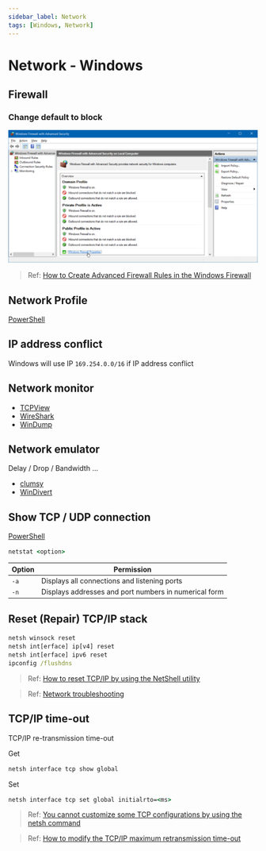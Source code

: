 ```yaml
---
sidebar_label: Network
tags: [Windows, Network]
---
```


# Network - Windows

## Firewall

### Change default to block

![Windows Firewall](img/windows-firewall.png)

> Ref: [How to Create Advanced Firewall Rules in the Windows Firewall](https://www.howtogeek.com/112564/how-to-create-advanced-firewall-rules-in-the-windows-firewall/)

## Network Profile

[PowerShell](PowerShell/Network.md#network-profile)

## IP address conflict

Windows will use IP `169.254.0.0/16` if IP address conflict

## Network monitor

- [TCPView](https://docs.microsoft.com/en-us/sysinternals/downloads/tcpview)
- [WireShark](https://www.wireshark.org/)
- [WinDump](https://www.winpcap.org/windump/)

## Network emulator

Delay / Drop / Bandwidth ...

- [clumsy](https://github.com/jagt/clumsy)
- [WinDivert](https://github.com/basil00/Divert)

## Show TCP / UDP connection

[PowerShell](PowerShell/Network.md#show-tcp-listening-port)

```cmd
netstat <option>
```

| Option | Permission |
| - | - |
| `-a` | Displays all connections and listening ports |
| `-n` | Displays addresses and port numbers in numerical form |

## Reset (Repair) TCP/IP stack

```cmd
netsh winsock reset
netsh int[erface] ip[v4] reset
netsh int[erface] ipv6 reset
ipconfig /flushdns
```

> Ref: [How to reset TCP/IP by using the NetShell utility](https://support.microsoft.com/en-us/help/299357/how-to-reset-tcp-ip-by-using-the-netshell-utility)

> Ref: [Network troubleshooting](https://support.microsoft.com/en-us/help/10741/windows-fix-network-connection-issues)

## TCP/IP time-out

TCP/IP re-transmission time-out

Get

```cmd
netsh interface tcp show global
```

Set

```cmd
netsh interface tcp set global initialrto=<ms>
```

> Ref: [You cannot customize some TCP configurations by using the netsh command](https://support.microsoft.com/en-us/topic/you-cannot-customize-some-tcp-configurations-by-using-the-netsh-command-in-windows-server-2008-r2-c1feebea-82a8-cb05-83c7-46ffb5fd9cec)

> Ref: [How to modify the TCP/IP maximum retransmission time-out](https://support.microsoft.com/en-us/topic/how-to-modify-the-tcp-ip-maximum-retransmission-time-out-7ae0982a-4963-fa7e-ee79-ff6d0da73db8)
